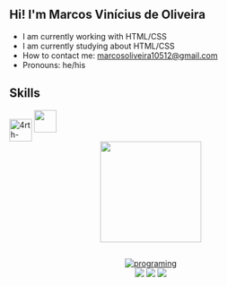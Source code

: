 ## Hi! I'm Marcos Vinícius de Oliveira

- I am currently working with HTML/CSS
- I am currently studying about HTML/CSS
- How to contact me: marcosoliveira10512@gmail.com
- Pronouns: he/his 

<h2>Skills</h2>
<img align="center" alt="4rth-CSS" height="40" width="40" src="https://cdn.jsdelivr.net/gh/devicons/devicon/icons/html5/html5-original.svg">
<img height="40" width="40" src="https://cdn.jsdelivr.net/gh/devicons/devicon/icons/css3/css3-original.svg">

<div align="center">
  <a href="https://github.com/rafaballerini">
  <img height="180em" src="https://github-readme-stats.vercel.app/api?username=M4rcosVo&show_icons=false&theme=dark&include_all_commits=true&count_private=true"/>
  
  ##
    
  <img align="center" alt="programing" src="https://media.giphy.com/media/dWesBcTLavkZuG35MI/giphy.gif">
    
    
   <div>
  <a href="https://www.instagram.com/m4rcos_oliveir4/" target="_blank"><img src="https://img.shields.io/badge/-Instagram-%23E4405F?style=for-the-badge&logo=instagram&logoColor=white" target="_blank"></a>
  <a href = "mailto:marcosoliveira10512@gmail.com"><img src="https://img.shields.io/badge/-Gmail-%23333?style=for-the-badge&logo=gmail&logoColor=white" target="_blank"></a>
  <a href="https://www.linkedin.com/in/marcos-vinícius-oliveira-a67402234/" target="_blank"><img src="https://img.shields.io/badge/-LinkedIn-%230077B5?style=for-the-badge&logo=linkedin&logoColor=white" target="_blank"></a> 
    </div>
